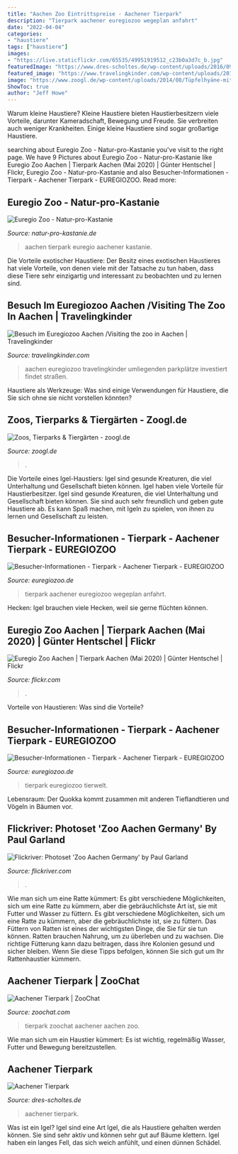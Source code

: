 ```yaml
---
title: "Aachen Zoo Eintrittspreise - Aachener Tierpark"
description: "Tierpark aachener euregiozoo wegeplan anfahrt"
date: "2022-04-04"
categories:
- "haustiere"
tags: ["haustiere"]
images:
- "https://live.staticflickr.com/65535/49951919512_c23b0a3d7c_b.jpg"
featuredImage: "https://www.dres-scholtes.de/wp-content/uploads/2016/09/ZooAachen_03.jpg"
featured_image: "https://www.travelingkinder.com/wp-content/uploads/2018/05/0f26b49c-5964-4683-902b-1faea72efdec.jpg"
image: "https://www.zoogl.de/wp-content/uploads/2014/08/Tüpfelhyäne-mit-Nachwuchs.jpg"
ShowToc: true
author: "Jeff Howe"
---
```



Warum kleine Haustiere?
Kleine Haustiere bieten Haustierbesitzern viele Vorteile, darunter Kameradschaft, Bewegung und Freude. Sie verbreiten auch weniger Krankheiten. Einige kleine Haustiere sind sogar großartige Haustiere.

	

		
searching about Euregio Zoo - Natur-pro-Kastanie you've visit to the right page. We have 9 Pictures about Euregio Zoo - Natur-pro-Kastanie like Euregio Zoo Aachen | Tierpark Aachen (Mai 2020) | Günter Hentschel | Flickr, Euregio Zoo - Natur-pro-Kastanie and also Besucher-Informationen - Tierpark - Aachener Tierpark - EUREGIOZOO. Read more:
		
    
## Euregio Zoo - Natur-pro-Kastanie

<img loading=lazy src="http://www.natur-pro-kastanie.de/files/natur-pro-kastanie/bilder-content/referenzen/tierpark_aachen.jpg" onerror="this.onerror=null;this.src='https://tse1.mm.bing.net/th?id=OIP.BGGL5QceV18NfU7UrKkHLQHaEH&amp;pid=15.1';" alt="Euregio Zoo - Natur-pro-Kastanie">

_Source: natur-pro-kastanie.de_

>aachen tierpark euregio aachener kastanie. 

	

Die Vorteile exotischer Haustiere: Der Besitz eines exotischen Haustieres hat viele Vorteile, von denen viele mit der Tatsache zu tun haben, dass diese Tiere sehr einzigartig und interessant zu beobachten und zu lernen sind.

    
## Besuch Im Euregiozoo Aachen /Visiting The Zoo In Aachen | Travelingkinder

<img loading=lazy src="https://www.travelingkinder.com/wp-content/uploads/2018/05/0f26b49c-5964-4683-902b-1faea72efdec.jpg" onerror="this.onerror=null;this.src='https://tse4.mm.bing.net/th?id=OIP.eizPSVmZCMV4zvxEuMlnXQHaJ4&amp;pid=15.1';" alt="Besuch im Euregiozoo Aachen /Visiting the zoo in Aachen | Travelingkinder">

_Source: travelingkinder.com_

>aachen euregiozoo travelingkinder umliegenden parkplätze investiert findet straßen. 

	

Haustiere als Werkzeuge: Was sind einige Verwendungen für Haustiere, die Sie sich ohne sie nicht vorstellen könnten?

    
## Zoos, Tierparks &amp; Tiergärten - Zoogl.de

<img loading=lazy src="https://www.zoogl.de/wp-content/uploads/2014/08/Tüpfelhyäne-mit-Nachwuchs.jpg" onerror="this.onerror=null;this.src='https://tse1.mm.bing.net/th?id=OIP.4w0xcCNF_E_hqVKBhzCfmQHaJe&amp;pid=15.1';" alt="Zoos, Tierparks &amp; Tiergärten - zoogl.de">

_Source: zoogl.de_

>. 

	

Die Vorteile eines Igel-Haustiers: Igel sind gesunde Kreaturen, die viel Unterhaltung und Gesellschaft bieten können.
Igel haben viele Vorteile für Haustierbesitzer. Igel sind gesunde Kreaturen, die viel Unterhaltung und Gesellschaft bieten können. Sie sind auch sehr freundlich und geben gute Haustiere ab. Es kann Spaß machen, mit Igeln zu spielen, von ihnen zu lernen und Gesellschaft zu leisten.

    
## Besucher-Informationen - Tierpark - Aachener Tierpark - EUREGIOZOO

<img loading=lazy src="http://www.euregiozoo.de/de/img/flyer.jpg" onerror="this.onerror=null;this.src='https://tse4.mm.bing.net/th?id=OIP.SnFHzhvlPdj5U7j_NBnLUgAAAA&amp;pid=15.1';" alt="Besucher-Informationen - Tierpark - Aachener Tierpark - EUREGIOZOO">

_Source: euregiozoo.de_

>tierpark aachener euregiozoo wegeplan anfahrt. 

	

Hecken: Igel brauchen viele Hecken, weil sie gerne flüchten können.

    
## Euregio Zoo Aachen | Tierpark Aachen (Mai 2020) | Günter Hentschel | Flickr

<img loading=lazy src="https://live.staticflickr.com/65535/49951919512_c23b0a3d7c_b.jpg" onerror="this.onerror=null;this.src='https://tse4.mm.bing.net/th?id=OIP.R4QOTmc9jGIPnk3_75t53QHaE8&amp;pid=15.1';" alt="Euregio Zoo Aachen | Tierpark Aachen (Mai 2020) | Günter Hentschel | Flickr">

_Source: flickr.com_

>. 

	

Vorteile von Haustieren: Was sind die Vorteile?

    
## Besucher-Informationen - Tierpark - Aachener Tierpark - EUREGIOZOO

<img loading=lazy src="http://www.euregiozoo.de/de/img/pfeil.gif" onerror="this.onerror=null;this.src='https://tse1.mm.bing.net/th?id=OIP.JeGC9U-xk_NuyvW3QRptZQAAAA&amp;pid=15.1';" alt="Besucher-Informationen - Tierpark - Aachener Tierpark - EUREGIOZOO">

_Source: euregiozoo.de_

>tierpark euregiozoo tierwelt. 

	

Lebensraum: Der Quokka kommt zusammen mit anderen Tieflandtieren und Vögeln in Bäumen vor.

    
## Flickriver: Photoset &#039;Zoo Aachen Germany&#039; By Paul Garland

<img loading=lazy src="https://live.staticflickr.com/1044/688449714_402cc015c5_z.jpg" onerror="this.onerror=null;this.src='https://tse1.mm.bing.net/th?id=OIP.Bps4zC6am4u0fSz3zEkL-AHaJ4&amp;pid=15.1';" alt="Flickriver: Photoset &#039;Zoo Aachen Germany&#039; by Paul Garland">

_Source: flickriver.com_

>. 

	

Wie man sich um eine Ratte kümmert: Es gibt verschiedene Möglichkeiten, sich um eine Ratte zu kümmern, aber die gebräuchlichste Art ist, sie mit Futter und Wasser zu füttern.
Es gibt verschiedene Möglichkeiten, sich um eine Ratte zu kümmern, aber die gebräuchlichste ist, sie zu füttern. Das Füttern von Ratten ist eines der wichtigsten Dinge, die Sie für sie tun können. Ratten brauchen Nahrung, um zu überleben und zu wachsen. Die richtige Fütterung kann dazu beitragen, dass ihre Kolonien gesund und sicher bleiben. Wenn Sie diese Tipps befolgen, können Sie sich gut um Ihr Rattenhaustier kümmern.

    
## Aachener Tierpark | ZooChat

<img loading=lazy src="https://www.zoochat.com/community/data/xengallery/9/9207-a181067bd85505e754ea43dc23b5f062.jpg?0" onerror="this.onerror=null;this.src='https://tse1.mm.bing.net/th?id=OIP.oLNbTjpsNvk2gBYMoH0lGQAAAA&amp;pid=15.1';" alt="Aachener Tierpark | ZooChat">

_Source: zoochat.com_

>tierpark zoochat aachener aachen zoo. 

	

Wie man sich um ein Haustier kümmert: Es ist wichtig, regelmäßig Wasser, Futter und Bewegung bereitzustellen.

    
## Aachener Tierpark

<img loading=lazy src="https://www.dres-scholtes.de/wp-content/uploads/2016/09/ZooAachen_03.jpg" onerror="this.onerror=null;this.src='https://tse1.mm.bing.net/th?id=OIP.ZiFWK0W_mtpUx323Ef6BvgHaIf&amp;pid=15.1';" alt="Aachener Tierpark">

_Source: dres-scholtes.de_

>aachener tierpark. 

	

Was ist ein Igel?
Igel sind eine Art Igel, die als Haustiere gehalten werden können. Sie sind sehr aktiv und können sehr gut auf Bäume klettern. Igel haben ein langes Fell, das sich weich anfühlt, und einen dünnen Schädel.

